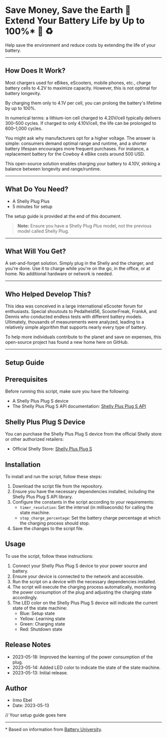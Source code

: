 
# Save Money, Save the Earth 🍃 Extend Your Battery Life by Up to 100%* :battery: :recycle:

Help save the environment and reduce costs by extending the life of your battery. 

---

## How Does It Work?

Most chargers used for eBikes, eScooters, mobile phones, etc., charge battery cells to 4.2V to maximize capacity. However, this is not optimal for battery longevity.

By charging them only to 4.1V per cell, you can prolong the battery's lifetime by up to 100%.

In numerical terms: a lithium-ion cell charged to 4.20V/cell typically delivers 300–500 cycles. If charged to only 4.10V/cell, the life can be prolonged to 600–1,000 cycles.

You might ask why manufacturers opt for a higher voltage. The answer is simple: consumers demand optimal range and runtime, and a shorter battery lifespan encourages more frequent purchases. For instance, a replacement battery for the Cowboy 4 eBike costs around 500 USD.

This open-source solution enables charging your battery to 4.10V, striking a balance between longevity and range/runtime.

---

## What Do You Need?

- A Shelly Plug Plus
- 5 minutes for setup

The setup guide is provided at the end of this document.

> **Note:** Ensure you have a Shelly Plug *Plus* model, not the previous model called Shelly Plug.

---

## What Will You Get?

A set-and-forget solution. Simply plug in the Shelly and the charger, and you're done. Use it to charge while you're on the go, in the office, or at home. No additional hardware or network is needed.

---

## Who Helped Develop This?

This idea was conceived in a large international eScooter forum for enthusiasts. Special shoutouts to Pedalheld56, ScooterFreak, FrankA, and Dennis who conducted endless tests with different battery models. Ultimately, thousands of measurements were analyzed, leading to a relatively simple algorithm that supports nearly every type of battery.

To help more individuals contribute to the planet and save on expenses, this open-source project has found a new home here on GitHub.

---

## Setup Guide

## Prerequisites

Before running this script, make sure you have the following:

- A Shelly Plus Plug S device
- The Shelly Plus Plug S API documentation: [Shelly Plus Plug S API](https://shelly-api-docs.shelly.cloud/#shelly-plug-s)

## Shelly Plus Plug S Device

You can purchase the Shelly Plus Plug S device from the official Shelly store or other authorized retailers:

  - Official Shelly Store: [Shelly Plus Plug S](https://www.shelly.cloud/en/products/shop/shelly-plus-plug-s)


## Installation

To install and run the script, follow these steps:

1. Download the script file from the repository.
2. Ensure you have the necessary dependencies installed, including the Shelly Plus Plug S API library.
3. Configure the constants in the script according to your requirements:
   - `timer_resolution`: Set the interval (in milliseconds) for calling the state machine.
   - `stop_charge_percentage`: Set the battery charge percentage at which the charging process should stop.
4. Save the changes to the script file.

## Usage

To use the script, follow these instructions:

1. Connect your Shelly Plus Plug S device to your power source and battery.
2. Ensure your device is connected to the network and accessible.
3. Run the script on a device with the necessary dependencies installed.
4. The script will execute the charging process automatically, monitoring the power consumption of the plug and adjusting the charging state accordingly.
5. The LED color on the Shelly Plus Plug S device will indicate the current state of the state machine:
   - Blue: Setup state
   - Yellow: Learning state
   - Green: Charging state
   - Red: Shutdown state

## Release Notes

- 2023-05-18: Improved the learning of the power consumption of the plug.
- 2023-05-14: Added LED color to indicate the state of the state machine.
- 2023-05-13: Initial release.

## Author

- Irmo Ebel
- Date: 2023-05-13


// Your setup guide goes here

---

\* Based on information from [Battery University](https://batteryuniversity.com/article/bu-808-how-to-prolong-lithium-based-batteries#:~:text=If%20charged%20to%20only%204.10,the%20capacity%20the%20battery%20stores).

